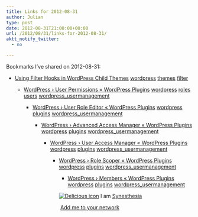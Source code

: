 ```yaml
---
title: Links for 2012-08-31
author: Julian
type: post
date: 2012-08-31T21:00:00+00:00
url: /2012/08/31/links-for-2012-08-31/
aktt_notify_twitter:
  - no

---
```

Bookmarks I&#8217;ve shared on 2012-08-31:

  * [Using Filter Hooks in WordPress Child Themes][1] 
    [wordpress][2] [themes][3] [filter][4] </li> 
    
      * [WordPress &rsaquo; User Permissions &laquo; WordPress Plugins][5] 
        [wordpress][2] [roles][6] [users][7] [wordpress_usermanagement][8] </li> 
        
          * [WordPress &rsaquo; User Role Editor &laquo; WordPress Plugins][9] 
            [wordpress][2] [plugins][10] [wordpress_usermanagement][8] </li> 
            
              * [WordPress &rsaquo; Advanced Access Manager &laquo; WordPress Plugins][11] 
                [wordpress][2] [plugins][10] [wordpress_usermanagement][8] </li> 
                
                  * [WordPress &rsaquo; User Access Manager &laquo; WordPress Plugins][12] 
                    [wordpress][2] [plugins][10] [wordpress_usermanagement][8] </li> 
                    
                      * [WordPress &rsaquo; Role Scoper &laquo; WordPress Plugins][13] 
                        [wordpress][2] [plugins][10] [wordpress_usermanagement][8] </li> 
                        
                          * [WordPress &rsaquo; Members &laquo; WordPress Plugins][14] 
                            [wordpress][2] [plugins][10] [wordpress_usermanagement][8] </li> </ul> 
                            
                            <p class="deliciouslink">
                              <a href="http://del.icio.us/synesthesia" title="See all my bookmarks on del.icio.us"><img src="https://www.synesthesia.co.uk/images/deliciousicon.jpg" alt="Delicious icon" /></a>&nbsp;I am <a href="http://del.icio.us/synesthesia" title="See all my bookmarks on del.icio.us">Synesthesia</a>
                            </p>
                            
                            <p class="deliciouslink">
                              <a href="http://del.icio.us/network?add=synesthesia" title="Add me to your del.icio.us network"><img src="https://www.synesthesia.co.uk/images/add.gif" alt="" /></a>&nbsp;<a href="http://del.icio.us/network?add=synesthesia" title="Add me to your del.icio.us network">Add me to your network</a>
                            </p>

 [1]: http://themeshaper.com/2009/05/03/filters-wordpress-child-themes/
 [2]: http://www.delicious.com/synesthesia/wordpress
 [3]: http://www.delicious.com/synesthesia/themes
 [4]: http://www.delicious.com/synesthesia/filter
 [5]: http://wordpress.org/extend/plugins/user-permissions/
 [6]: http://www.delicious.com/synesthesia/roles
 [7]: http://www.delicious.com/synesthesia/users
 [8]: http://www.delicious.com/synesthesia/wordpress_usermanagement
 [9]: http://wordpress.org/extend/plugins/user-role-editor/
 [10]: http://www.delicious.com/synesthesia/plugins
 [11]: http://wordpress.org/extend/plugins/advanced-access-manager/
 [12]: http://wordpress.org/extend/plugins/user-access-manager/
 [13]: http://wordpress.org/extend/plugins/role-scoper/
 [14]: http://wordpress.org/extend/plugins/members/